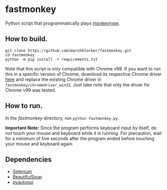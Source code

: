 # fastmonkey
Python script that programmatically plays [monkeytype](monkeytype.com).

## How to build.
```
git clone https://github.com/marshblocker/fastmonkey.git
cd fastmonkey
python -m pip install -r requirements.txt
```
Note that this script is only compatible with Chrome v99. If you want to run this
in a specific version of Chrome, download its respective Chrome driver 
[here](https://chromedriver.storage.googleapis.com/index.html) and replace the existing
Chrome driver in `fastmonkey/chromedriver_win32`. Just take note that only the driver for
Chrome v99 was tested.

## How to run.
In the _fastmonkey_ directory, run `python fastmonkey.py`.

**Important Note:** Since the program performs keyboard input by itself, do not touch 
your mouse and keyboard while it is running. For precaution, wait for a minimum of
five seconds after the program ended before touching your mouse and keyboard again.

## Dependencies
* [Selenium](https://www.selenium.dev/)
* [BeautifulSoup](https://www.crummy.com/software/BeautifulSoup/bs4/doc/)
* [pyautogui](https://github.com/asweigart/pyautogui)
